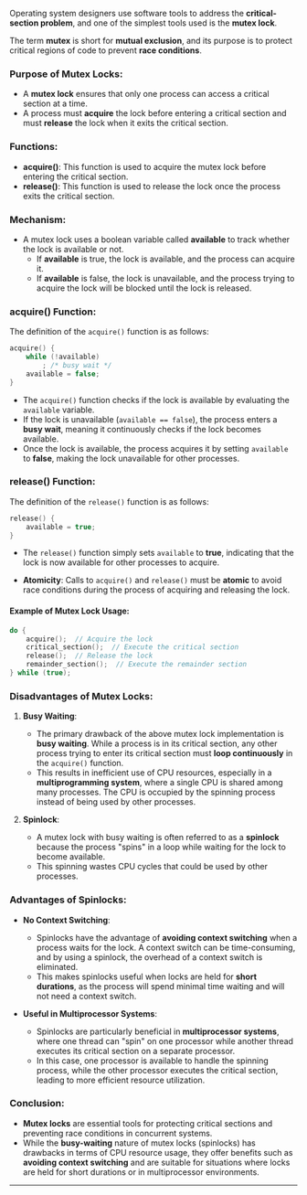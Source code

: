 
Operating system designers use software tools to address the **critical-section problem**, and one of the simplest tools used is the **mutex lock**. 

The term **mutex** is short for **mutual exclusion**, and its purpose is to protect critical regions of code to prevent **race conditions**.

### Purpose of Mutex Locks:
- A **mutex lock** ensures that only one process can access a critical section at a time.
- A process must **acquire** the lock before entering a critical section and must **release** the lock when it exits the critical section.

### Functions:
- **acquire()**: This function is used to acquire the mutex lock before entering the critical section.
- **release()**: This function is used to release the lock once the process exits the critical section.

### Mechanism:
- A mutex lock uses a boolean variable called **available** to track whether the lock is available or not.
  - If **available** is true, the lock is available, and the process can acquire it.
  - If **available** is false, the lock is unavailable, and the process trying to acquire the lock will be blocked until the lock is released.
  
### acquire() Function:
The definition of the `acquire()` function is as follows:

```c
acquire() {
    while (!available)
        ; /* busy wait */
    available = false;
}
```

- The `acquire()` function checks if the lock is available by evaluating the `available` variable.
- If the lock is unavailable (`available == false`), the process enters a **busy wait**, meaning it continuously checks if the lock becomes available.
- Once the lock is available, the process acquires it by setting `available` to **false**, making the lock unavailable for other processes.

### release() Function:
The definition of the `release()` function is as follows:

```c
release() {
    available = true;
}
```

- The `release()` function simply sets `available` to **true**, indicating that the lock is now available for other processes to acquire.

- **Atomicity**: Calls to `acquire()` and `release()` must be **atomic** to avoid race conditions during the process of acquiring and releasing the lock.

#### Example of Mutex Lock Usage:
```c
do {
    acquire();  // Acquire the lock
    critical_section();  // Execute the critical section
    release();  // Release the lock
    remainder_section();  // Execute the remainder section
} while (true);
```


### Disadvantages of Mutex Locks:

1. **Busy Waiting**:
   - The primary drawback of the above mutex lock implementation is **busy waiting**. While a process is in its critical section, any other process trying to enter its critical section must **loop continuously** in the `acquire()` function.
   - This results in inefficient use of CPU resources, especially in a **multiprogramming system**, where a single CPU is shared among many processes. The CPU is occupied by the spinning process instead of being used by other processes.

2. **Spinlock**:
   - A mutex lock with busy waiting is often referred to as a **spinlock** because the process "spins" in a loop while waiting for the lock to become available.
   - This spinning wastes CPU cycles that could be used by other processes.

### Advantages of Spinlocks:

- **No Context Switching**:
   - Spinlocks have the advantage of **avoiding context switching** when a process waits for the lock. A context switch can be time-consuming, and by using a spinlock, the overhead of a context switch is eliminated.
   - This makes spinlocks useful when locks are held for **short durations**, as the process will spend minimal time waiting and will not need a context switch.

- **Useful in Multiprocessor Systems**:
   - Spinlocks are particularly beneficial in **multiprocessor systems**, where one thread can "spin" on one processor while another thread executes its critical section on a separate processor.
   - In this case, one processor is available to handle the spinning process, while the other processor executes the critical section, leading to more efficient resource utilization.

### Conclusion:
- **Mutex locks** are essential tools for protecting critical sections and preventing race conditions in concurrent systems. 
- While the **busy-waiting** nature of mutex locks (spinlocks) has drawbacks in terms of CPU resource usage, they offer benefits such as **avoiding context switching** and are suitable for situations where locks are held for short durations or in multiprocessor environments.

---

